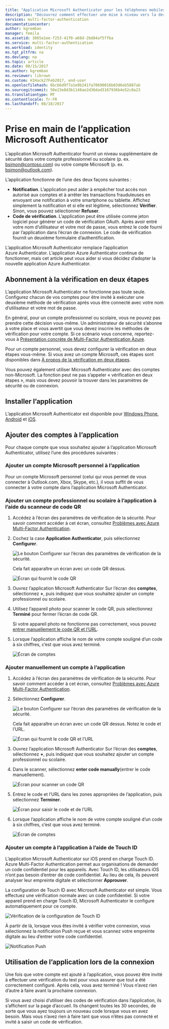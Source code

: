 ```yaml
---
title: "Application Microsoft Authenticator pour les téléphones mobiles | Microsoft Docs"
description: "Découvrez comment effectuer une mise à niveau vers la dernière version d’Azure Authenticator."
services: multi-factor-authentication
documentationcenter: 
author: kgremban
manager: femila
ms.assetid: 3065a1ee-f253-41f0-a68d-2bd84af5ffba
ms.service: multi-factor-authentication
ms.workload: identity
ms.tgt_pltfrm: na
ms.devlang: na
ms.topic: article
ms.date: 08/15/2017
ms.author: kgremban
ms.reviewer: librown
ms.custom: H1Hack27Feb2017, end-user
ms.openlocfilehash: 6bcb6d9f7a1e9b241fa70690016b03d6eb5887ab
ms.sourcegitcommit: 50e23e8d3b1148ae2d36dad3167936b4e52c8a23
ms.translationtype: MT
ms.contentlocale: fr-FR
ms.lasthandoff: 08/18/2017
---
```

# <a name="get-started-with-the-microsoft-authenticator-app"></a>Prise en main de l’application Microsoft Authenticator
L’application Microsoft Authenticator fournit un niveau supplémentaire de sécurité dans votre compte professionnel ou scolaire (p. ex. bsimon@contoso.com) ou votre compte Microsoft (p. ex. bsimon@outlook.com).

L’application fonctionne de l’une des deux façons suivantes :

* **Notification**. L’application peut aider à empêcher tout accès non autorisé aux comptes et à arrêter les transactions frauduleuses en envoyant une notification à votre smartphone ou tablette. Affichez simplement la notification et si elle est légitime, sélectionnez **Vérifier**. Sinon, vous pouvez sélectionner **Refuser**. 
* **Code de vérification**. L’application peut être utilisée comme jeton logiciel pour générer un code de vérification OAuth. Après avoir entré votre nom d’utilisateur et votre mot de passe, vous entrez le code fourni par l’application dans l’écran de connexion. Le code de vérification fournit un deuxième formulaire d’authentification.

L’application Microsoft Authenticator remplace l’application Azure Authenticator. L’application Azure Authenticator continue de fonctionner, mais cet article peut vous aider si vous décidez d’adopter la nouvelle application Azure Authenticator.  

## <a name="opt-in-for-two-step-verification"></a>Abonnement à la vérification en deux étapes

L’application Microsoft Authenticator ne fonctionne pas toute seule. Configurez chacun de vos comptes pour être invité à exécuter une deuxième méthode de vérification après vous être connecté avec votre nom d’utilisateur et votre mot de passe. 

En général, pour un compte professionnel ou scolaire, vous ne pouvez pas prendre cette décision vous-même. Un administrateur de sécurité s’abonne à votre place et vous avertit que vous devez inscrire les méthodes de vérification pour votre compte. Si ce scénario vous concerne, reportez-vous à [Présentation concrète de Multi-Factor Authentication Azure](multi-factor-authentication-end-user.md).

Pour un compte personnel, vous devez configurer la vérification en deux étapes vous-même. Si vous avez un compte Microsoft, ces étapes sont disponibles dans [À propos de la vérification en deux étapes](https://support.microsoft.com/help/12408/microsoft-account-about-two-step-verification). 

Vous pouvez également utiliser Microsoft Authenticator avec des comptes non-Microsoft. La fonction peut ne pas s’appeler « vérification en deux étapes », mais vous devez pouvoir la trouver dans les paramètres de sécurité ou de connexion. 

## <a name="install-the-app"></a>Installer l’application
L’application Microsoft Authenticator est disponible pour [Windows Phone](http://go.microsoft.com/fwlink/?Linkid=825071), [Android](http://go.microsoft.com/fwlink/?Linkid=825072) et [iOS](http://go.microsoft.com/fwlink/?Linkid=825073).

## <a name="add-accounts-to-the-app"></a>Ajouter des comptes à l’application
Pour chaque compte que vous souhaitez ajouter à l’application Microsoft Authenticator, utilisez l’une des procédures suivantes :

### <a name="add-a-personal-microsoft-account-to-the-app"></a>Ajouter un compte Microsoft personnel à l’application

Pour un compte Microsoft personnel (celui qui vous permet de vous connecter à Outlook.com, Xbox, Skype, etc.), il vous suffit de vous connecter à votre compte dans l’application Microsoft Authenticator.

### <a name="add-a-work-or-school-account-to-the-app-using-the-qr-code-scanner"></a>Ajouter un compte professionnel ou scolaire à l’application à l’aide du scanneur de code QR
1. Accédez à l’écran des paramètres de vérification de la sécurité.  Pour savoir comment accéder à cet écran, consultez [Problèmes avec Azure Multi-Factor Authentication](multi-factor-authentication-end-user-manage-settings.md#where-to-find-the-settings-page).
2. Cochez la case **Application Authenticator**, puis sélectionnez **Configurer**.

    ![Le bouton Configurer sur l’écran des paramètres de vérification de la sécurité.](./media/authenticator-app-how-to/azureauthe.png)

    Cela fait apparaître un écran avec un code QR dessus.

    ![Écran qui fournit le code QR](./media/authenticator-app-how-to/barcode2.png)
3. Ouvrez l’application Microsoft Authenticator Sur l’écran des **comptes**, sélectionnez **+**, puis indiquez que vous souhaitez ajouter un compte professionnel ou scolaire.
4. Utilisez l’appareil photo pour scanner le code QR, puis sélectionnez **Terminé** pour fermer l’écran de code QR.

    Si votre appareil photo ne fonctionne pas correctement, vous pouvez [entrer manuellement le code QR et l’URL](#add-an-account-to-the-app-manually).

5. Lorsque l’application affiche le nom de votre compte souligné d’un code à six chiffres, c’est que vous avez terminé. 

    ![Écran de comptes](./media/authenticator-app-how-to/accounts.png)

### <a name="add-an-account-to-the-app-manually"></a>Ajouter manuellement un compte à l’application
1. Accédez à l’écran des paramètres de vérification de la sécurité.  Pour savoir comment accéder à cet écran, consultez [Problèmes avec Azure Multi-Factor Authentication](multi-factor-authentication-end-user-manage-settings.md).
2. Sélectionnez **Configurer**.

    ![Le bouton Configurer sur l’écran des paramètres de vérification de la sécurité.](./media/authenticator-app-how-to/azureauthe.png)

    Cela fait apparaître un écran avec un code QR dessus.  Notez le code et l’URL.

    ![Écran qui fournit le code QR et l’URL](./media/authenticator-app-how-to/barcode2.png)
3. Ouvrez l’application Microsoft Authenticator Sur l’écran des **comptes**, sélectionnez **+**, puis indiquez que vous souhaitez ajouter un compte professionnel ou scolaire.

4. Dans le scanner, sélectionnez **enter code manually**(entrer le code manuellement).

    ![Écran pour scanner un code QR](./media/multi-factor-authentication-end-user-first-time/scan2.png)
5. Entrez le code et l’URL dans les zones appropriées de l’application, puis sélectionnez **Terminer**.

    ![Écran pour saisir le code et de l’URL](./media/authenticator-app-how-to/manual.png)

6. Lorsque l’application affiche le nom de votre compte souligné d’un code à six chiffres, c’est que vous avez terminé.

    ![Écran de comptes](./media/authenticator-app-how-to/accounts.png)

### <a name="add-an-account-to-the-app-using-touch-id"></a>Ajouter un compte à l’application à l’aide de Touch ID
L’application Microsoft Authenticator sur iOS prend en charge Touch ID.  Azure Multi-Factor Authentication permet aux organisations de demander un code confidentiel pour les appareils. Avec Touch ID, les utilisateurs iOS n’ont pas besoin d’entrer de code confidentiel. Au lieu de cela, ils peuvent analyser leur empreinte digitale et sélectionner **Approuver**.

La configuration de Touch ID avec Microsoft Authenticator est simple. Vous effectuez une vérification normale avec un code confidentiel. Si votre appareil prend en charge Touch ID, Microsoft Authenticator le configure automatiquement pour ce compte.

![Vérification de la configuration de Touch ID](./media/authenticator-app-how-to/touchid1.png)

À partir de là, lorsque vous êtes invité à vérifier votre connexion, vous sélectionnez la notification Push reçue et vous scannez votre empreinte digitale au lieu d’entrer votre code confidentiel.

![Notification Push](./media/authenticator-app-how-to/touchid2.png)

## <a name="use-the-app-when-you-sign-in"></a>Utilisation de l’application lors de la connexion

Une fois que votre compte est ajouté à l’application, vous pouvez être invité à effectuer une vérification du test pour vous assurer que tout a été correctement configuré. Après cela, vous avez terminé ! Vous n’avez rien d’autre à faire avant la prochaine connexion.

Si vous avez choisi d’utiliser des codes de vérification dans l’application, ils s’affichent sur la page d’accueil. Ils changent toutes les 30 secondes, de sorte que vous ayez toujours un nouveau code lorsque vous en avez besoin. Mais vous n’avez rien à faire tant que vous n’êtes pas connecté et invité à saisir un code de vérification.  